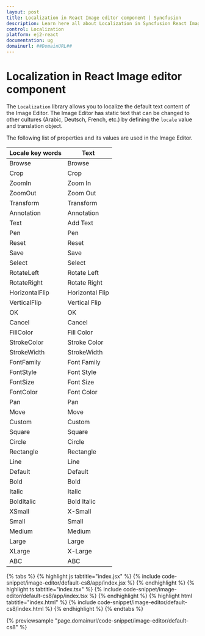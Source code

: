 ```yaml
---
layout: post
title: Localization in React Image editor component | Syncfusion
description: Learn here all about Localization in Syncfusion React Image editor component of Syncfusion Essential JS 2 and more.
control: Localization 
platform: ej2-react
documentation: ug
domainurl: ##DomainURL##
---
```


# Localization in React Image editor component

The `Localization` library allows you to localize the default text content of the Image Editor. The Image Editor has static text that can be changed to other cultures (Arabic, Deutsch, French, etc.) by defining the `locale` value and translation object.

The following list of properties and its values are used in the Image  Editor.

| Locale key words | Text |
| ------------ | ----------------------- |
| Browse  | Browse |
| Crop  | Crop |
| ZoomIn | Zoom In |
| ZoomOut | Zoom Out |
| Transform | Transform |
| Annotation | Annotation |
| Text | Add Text |
| Pen | Pen |
| Reset | Reset |
| Save | Save |
| Select | Select |
| RotateLeft | Rotate Left |
| RotateRight | Rotate Right |
| HorizontalFlip | Horizontal Flip |
| VerticalFlip | Vertical Flip |
| OK | OK |
| Cancel | Cancel |
| FillColor | Fill Color |
| StrokeColor | Stroke Color |
| StrokeWidth | StrokeWidth |
| FontFamily | Font Family |
| FontStyle | Font Style |
| FontSize | Font Size |
| FontColor | Font Color |
| Pan | Pan |
| Move | Move |
| Custom | Custom |
| Square | Square |
| Circle | Circle |
| Rectangle | Rectangle |
| Line | Line |
| Default | Default |
| Bold | Bold |
| Italic | Italic |
| BoldItalic | Bold Italic |
| XSmall | X-Small |
| Small | Small |
| Medium | Medium |
| Large | Large |
| XLarge | X-Large |
| ABC | ABC |

{% tabs %}
{% highlight js tabtitle="index.jsx" %}
{% include code-snippet/image-editor/default-cs8/app/index.jsx %}
{% endhighlight %}
{% highlight ts tabtitle="index.tsx" %}
{% include code-snippet/image-editor/default-cs8/app/index.tsx %}
{% endhighlight %}
{% highlight html tabtitle="index.html" %}
{% include code-snippet/image-editor/default-cs8/index.html %}
{% endhighlight %}
{% endtabs %}
        
{% previewsample "page.domainurl/code-snippet/image-editor/default-cs8" %}